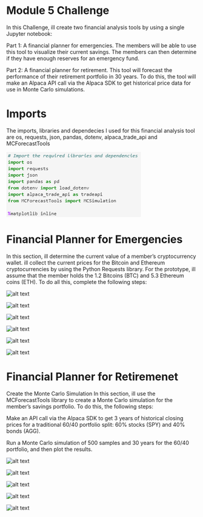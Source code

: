 # Module 5 Challenge

In this Challenge, ill create two financial analysis tools by using a single Jupyter notebook:

Part 1: A financial planner for emergencies. The members will be able to use this tool to visualize their current savings. The members can then determine if they have enough reserves for an emergency fund.

Part 2: A financial planner for retirement. This tool will forecast the performance of their retirement portfolio in 30 years. To do this, the tool will make an Alpaca API call via the Alpaca SDK to get historical price data for use in Monte Carlo simulations.


# Imports

The imports, libraries and dependecies I used for this financial analysis tool are  os, requests, json, pandas, dotenv, alpaca_trade_api and 
MCForecastTools


![alt text](https://github.com/reiccv/Module_5_Challenge/blob/main/Images/imports_mod5.PNG)


# Financial Planner for Emergencies

In this section, ill determine the current value of a member’s cryptocurrency wallet. ill collect the current prices for the Bitcoin and Ethereum cryptocurrencies by using the Python Requests library. For the prototype, ill assume that the member holds the 1.2 Bitcoins (BTC) and 5.3 Ethereum coins (ETH). To do all this, complete the following steps:

![alt text]()

![alt text]()

![alt text]()

![alt text]()

![alt text]()

![alt text]()

# Financial Planner for Retiremenet

Create the Monte Carlo Simulation
In this section, ill use the MCForecastTools library to create a Monte Carlo simulation for the member’s savings portfolio. To do this, the following steps:

Make an API call via the Alpaca SDK to get 3 years of historical closing prices for a traditional 60/40 portfolio split: 60% stocks (SPY) and 40% bonds (AGG).

Run a Monte Carlo simulation of 500 samples and 30 years for the 60/40 portfolio, and then plot the results.


![alt text]()

![alt text]()

![alt text]()

![alt text]()

![alt text]()